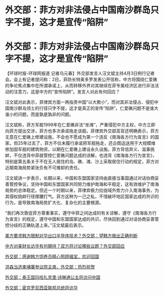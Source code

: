 # 外交部：菲方对非法侵占中国南沙群岛只字不提，这才是宣传“陷阱”

# 外交部：菲方对非法侵占中国南沙群岛只字不提，这才是宣传“陷阱”

【环球时报-环球网报道
记者乌元春】外交部发言人汪文斌主持4月3日例行记者会。会上有记者提问称：2日，菲防长特奥多罗发表公开信称，中方将围绕仁爱礁的争论焦点集中在所谓承诺上，从而转移外界对其继续在菲专属经济区进行非法活动的注意力，这是中方的“宣传陷阱”。发言人对此有何回应？

汪文斌对此表示，菲律宾方面一再指责中国“以大欺小”，而对其非法侵占、侵犯中国南沙群岛领土的行径只字不提，这才是真正的宣传“陷阱”。仁爱礁问题不是谁大谁小的问题，而是孰是孰非的问题。

汪文斌称，菲方军舰1999年在仁爱礁非法“坐滩”，严重侵犯中方主权，中方立即向菲方提出交涉，菲方也多次承诺拖走该舰。菲律宾外交部高官还明确表示，菲方无意在仁爱礁上修建设施，不会也不愿成为第一个违反《南海各方行为宣言》的国家。但25年过去了，菲方不仅未履行承诺把军舰拖走，还企图运送用于大规模维修加固军舰的建筑物资，以期在仁爱礁上建设永久设施。菲方背信弃义、滋事挑衅，不仅违背中菲就管控仁爱礁问题达成的谅解，也违背《南海各方行为宣言》，特别是第五条关于不在无人居住的岛、礁、滩、沙上采取居住行动的规定，菲方对近期南海局势紧张负有不可推卸的责任。

汪文斌进一步表示，长期以来，中国和东盟国家坚持由直接当事国通过对话协商妥善管控争议，坚持中国和东盟国家共同努力维护南海和平稳定，这有效维护了南海局势的总体稳定。但近一个时期以来，菲律宾极力拉拢域外势力介入南海事务，为其侵权挑衅行径撑腰打气。菲方这种为一己之私，不惜破坏地区国家达成的共识的行为，是导致南海局势扩大化、复杂化的主要根源。

“我们再次敦促菲方尊重事实，遵守中菲之间达成的有关谅解，遵守《南海各方行为宣言》的规定，遵守中国和东盟国家达成的共识，尽快回到通过对话协商妥善管控分歧的正确轨道上来。”汪文斌最后表示。

[美方要求韩方限制对华出口半导体技术？外交部：望韩方做出正确判断](https://news.qq.com/rain/a/20240403A063JT00)

[中方对美财长访华有何期待？双方将讨论哪些议题？外交部回应](https://news.qq.com/rain/a/20240403A060XJ00)

[外交部：感谢韩方饲养员精心照顾福宝，欢迎回国](https://news.qq.com/rain/a/20240403A0624U00)

[洪森当选柬埔寨参议院主席，外交部：热烈祝贺](https://news.qq.com/rain/a/20240403A062GQ00)

[外交部：泰王国玛哈扎克里·诗琳通公主将访问中国](https://news.qq.com/rain/a/20240403A05QTA00)

[外交部：密克罗尼西亚联邦总统将访华](https://news.qq.com/rain/a/20240403A064G800)


